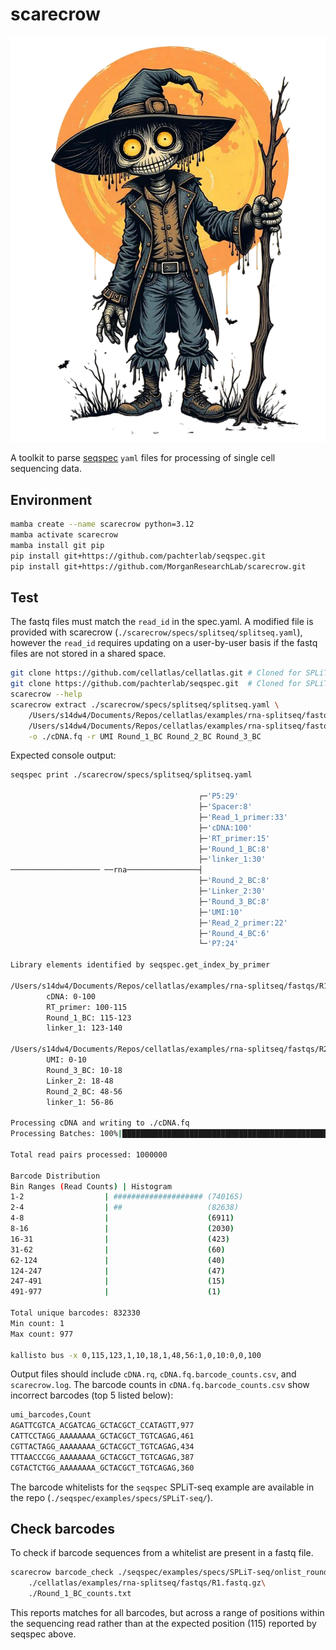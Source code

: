 # scarecrow

![scarecrow](img/scarecrow.png)

A toolkit to parse [seqspec](https://github.com/pachterlab/seqspec) `yaml` files for processing of single cell sequencing data.

## Environment
```bash
mamba create --name scarecrow python=3.12
mamba activate scarecrow
mamba install git pip
pip install git+https://github.com/pachterlab/seqspec.git
pip install git+https://github.com/MorganResearchLab/scarecrow.git
```

## Test
The fastq files must match the `read_id` in the spec.yaml. A modified file is provided with scarecrow (`./scarecrow/specs/splitseq/splitseq.yaml`), however the `read_id` requires updating on a user-by-user basis if the fastq files are not stored in a shared space.

```bash
git clone https://github.com/cellatlas/cellatlas.git # Cloned for SPLiTSeq example fastq files
git clone https://github.com/pachterlab/seqspec.git  # Cloned for SPLiTSeq v0.3.0 spec.yaml
scarecrow --help
scarecrow extract ./scarecrow/specs/splitseq/splitseq.yaml \
    /Users/s14dw4/Documents/Repos/cellatlas/examples/rna-splitseq/fastqs/R1.fastq.gz \
    /Users/s14dw4/Documents/Repos/cellatlas/examples/rna-splitseq/fastqs/R2.fastq.gz \
    -o ./cDNA.fq -r UMI Round_1_BC Round_2_BC Round_3_BC 
```

Expected console output:

```bash
seqspec print ./scarecrow/specs/splitseq/splitseq.yaml

                                          ┌─'P5:29'
                                          ├─'Spacer:8'
                                          ├─'Read_1_primer:33'
                                          ├─'cDNA:100'
                                          ├─'RT_primer:15'
                                          ├─'Round_1_BC:8'
                                          ├─'linker_1:30'
──────────────────── ──rna────────────────┤
                                          ├─'Round_2_BC:8'
                                          ├─'Linker_2:30'
                                          ├─'Round_3_BC:8'
                                          ├─'UMI:10'
                                          ├─'Read_2_primer:22'
                                          ├─'Round_4_BC:6'
                                          └─'P7:24'

Library elements identified by seqspec.get_index_by_primer

/Users/s14dw4/Documents/Repos/cellatlas/examples/rna-splitseq/fastqs/R1.fastq.gz
        cDNA: 0-100
        RT_primer: 100-115
        Round_1_BC: 115-123
        linker_1: 123-140

/Users/s14dw4/Documents/Repos/cellatlas/examples/rna-splitseq/fastqs/R2.fastq.gz
        UMI: 0-10
        Round_3_BC: 10-18
        Linker_2: 18-48
        Round_2_BC: 48-56
        linker_1: 56-86

Processing cDNA and writing to ./cDNA.fq
Processing Batches: 100%|███████████████████████████████████████████████████████████████████████████████████████████████████████| 1000/1000 [00:05<00:00, 187.04it/s]

Total read pairs processed: 1000000

Barcode Distribution
Bin Ranges (Read Counts) | Histogram
1-2                  | #################### (740165)
2-4                  | ##                   (82638)
4-8                  |                      (6911)
8-16                 |                      (2030)
16-31                |                      (423)
31-62                |                      (60)
62-124               |                      (40)
124-247              |                      (47)
247-491              |                      (15)
491-977              |                      (1)

Total unique barcodes: 832330
Min count: 1
Max count: 977

kallisto bus -x 0,115,123,1,10,18,1,48,56:1,0,10:0,0,100
```

Output files should include `cDNA.rq`, `cDNA.fq.barcode_counts.csv`, and `scarecrow.log`. The barcode counts in `cDNA.fq.barcode_counts.csv` show incorrect barcodes (top 5 listed below):

```bash
umi_barcodes,Count
AGATTCGTCA_ACGATCAG_GCTACGCT_CCATAGTT,977
CATTCCTAGG_AAAAAAAA_GCTACGCT_TGTCAGAG,461
CGTTACTAGG_AAAAAAAA_GCTACGCT_TGTCAGAG,434
TTTAACCCGG_AAAAAAAA_GCTACGCT_TGTCAGAG,387
CGTACTCTGG_AAAAAAAA_GCTACGCT_TGTCAGAG,360
```

The barcode whitelists for the `seqspec` SPLiT-seq example are available in the repo (`./seqspec/examples/specs/SPLiT-seq/`).


## Check barcodes
To check if barcode sequences from a whitelist are present in a fastq file.

```bash
scarecrow barcode_check ./seqspec/examples/specs/SPLiT-seq/onlist_round1.txt \
    ./cellatlas/examples/rna-splitseq/fastqs/R1.fastq.gz\
    ./Round_1_BC_counts.txt
```

This reports matches for all barcodes, but across a range of positions within the sequencing read rather than at the expected position (115) reported by seqspec above.
